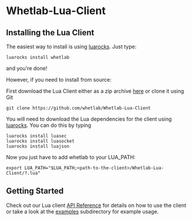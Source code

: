 Whetlab-Lua-Client
==================

Installing the Lua Client
-------------------------

The easiest way to install is using [luarocks](http://luarocks.org/).  Just type:

    luarocks install whetlab
    
and you're done!  

However, if you need to install from source:

First download the Lua Client either as a zip archive [here](https://github.com/whetlab/Whetlab-Lua-Client/archive/master.zip) or clone it using Git

    git clone https://github.com/whetlab/Whetlab-Lua-Client

You will need to download the Lua dependencies for the client using [luarocks](http://luarocks.org/).  You can do this by typing

    luarocks install luasec  
    luarocks install luasocket  
    luarocks install luajson  

Now you just have to add whetlab to your LUA_PATH:

    export LUA_PATH="$LUA_PATH;<path-to-the-client>/Whetlab-Lua-Client/?.lua"
    
Getting Started
---------------

Check out our Lua client [API Reference](https://www.whetlab.com/docs/lua-api-reference/) for details on how to use the client or take a look at the [examples](https://github.com/whetlab/Whetlab-Lua-Client/tree/master/examples) subdirectory for example usage.
